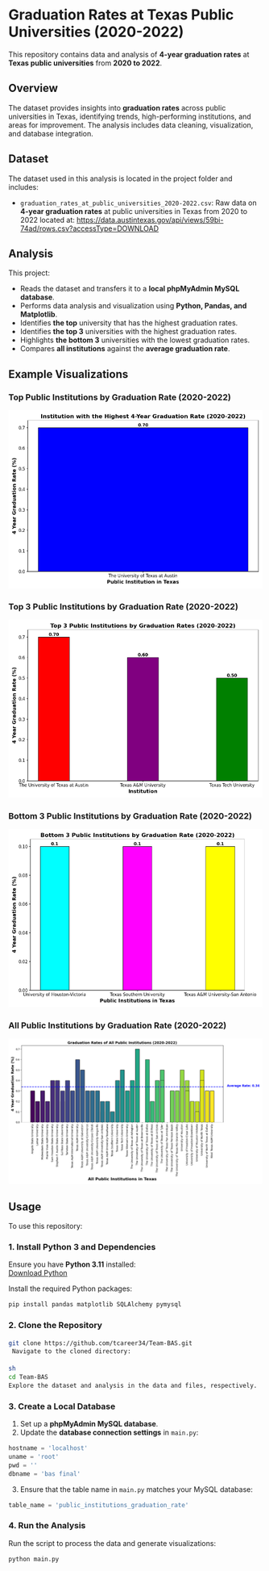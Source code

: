 # Graduation Rates at Texas Public Universities (2020-2022)

This repository contains data and analysis of **4-year graduation rates** at **Texas public universities** from **2020 to 2022**.

## Overview

The dataset provides insights into **graduation rates** across public universities in Texas, identifying trends, high-performing institutions, and areas for improvement. The analysis includes data cleaning, visualization, and database integration.

## Dataset

The dataset used in this analysis is located in the project folder and includes:

- `graduation_rates_at_public_universities_2020-2022.csv`: Raw data on **4-year graduation rates** at public universities in Texas from 2020 to 2022 located at: https://data.austintexas.gov/api/views/59bi-74ad/rows.csv?accessType=DOWNLOAD

## Analysis

This project:
- Reads the dataset and transfers it to a **local phpMyAdmin MySQL database**.
- Performs data analysis and visualization using **Python, Pandas, and Matplotlib**.
- Identifies **the top** university that has the highest graduation rates.
- Identifies **the top 3** universities with the highest graduation rates.
- Highlights **the bottom 3** universities with the lowest graduation rates.
- Compares **all institutions** against the **average graduation rate**.

## Example Visualizations

### **Top Public Institutions by Graduation Rate (2020-2022)**

![Top 3 Public Institution](https://github.com/tcareer34/Team-BAS/blob/main/Figure_1.png)



### **Top 3 Public Institutions by Graduation Rate (2020-2022)**

![Top 3 Public Institution](https://github.com/tcareer34/Team-BAS/blob/main/Figure_2.png)



### **Bottom 3 Public Institutions by Graduation Rate (2020-2022)**

![Bottom 3 Institutions](https://github.com/tcareer34/Team-BAS/blob/main/Figure_3.png)



### **All Public Institutions by Graduation Rate (2020-2022)**

![Average graduation rate](https://github.com/tcareer34/Team-BAS/blob/main/Figure_4.png)




## Usage

To use this repository:

### 1. Install Python 3 and Dependencies

Ensure you have **Python 3.11** installed:  
[Download Python](https://www.python.org/downloads/)

Install the required Python packages:

```sh
pip install pandas matplotlib SQLAlchemy pymysql
```

### 2. Clone the Repository

```sh
git clone https://github.com/tcareer34/Team-BAS.git
 Navigate to the cloned directory:

sh
cd Team-BAS
Explore the dataset and analysis in the data and files, respectively.
```

### 3. Create a Local Database

1. Set up a **phpMyAdmin MySQL database**.
2. Update the **database connection settings** in `main.py`:

```python
hostname = 'localhost'
uname = 'root'
pwd = ''
dbname = 'bas final'
```

3. Ensure that the table name in `main.py` matches your MySQL database:

```python
table_name = 'public_institutions_graduation_rate'
```

### 4. Run the Analysis

Run the script to process the data and generate visualizations:

```sh
python main.py
```


